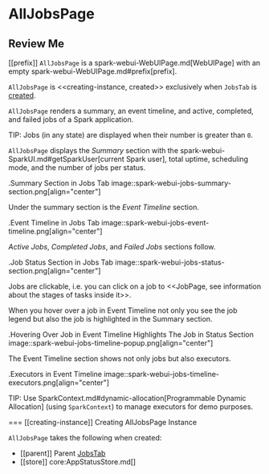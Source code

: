 # AllJobsPage

## Review Me

[[prefix]]
`AllJobsPage` is a spark-webui-WebUIPage.md[WebUIPage] with an empty spark-webui-WebUIPage.md#prefix[prefix].

`AllJobsPage` is <<creating-instance, created>> exclusively when `JobsTab` is [created](JobsTab.md#creating-instance).

`AllJobsPage` renders a summary, an event timeline, and active, completed, and failed jobs of a Spark application.

TIP: Jobs (in any state) are displayed when their number is greater than `0`.

`AllJobsPage` displays the *Summary* section with the spark-webui-SparkUI.md#getSparkUser[current Spark user], total uptime, scheduling mode, and the number of jobs per status.

.Summary Section in Jobs Tab
image::spark-webui-jobs-summary-section.png[align="center"]

Under the summary section is the *Event Timeline* section.

.Event Timeline in Jobs Tab
image::spark-webui-jobs-event-timeline.png[align="center"]

*Active Jobs*, *Completed Jobs*, and *Failed Jobs* sections follow.

.Job Status Section in Jobs Tab
image::spark-webui-jobs-status-section.png[align="center"]

Jobs are clickable, i.e. you can click on a job to <<JobPage, see information about the stages of tasks inside it>>.

When you hover over a job in Event Timeline not only you see the job legend but also the job is highlighted in the Summary section.

.Hovering Over Job in Event Timeline Highlights The Job in Status Section
image::spark-webui-jobs-timeline-popup.png[align="center"]

The Event Timeline section shows not only jobs but also executors.

.Executors in Event Timeline
image::spark-webui-jobs-timeline-executors.png[align="center"]

TIP: Use SparkContext.md#dynamic-allocation[Programmable Dynamic Allocation] (using `SparkContext`) to manage executors for demo purposes.

=== [[creating-instance]] Creating AllJobsPage Instance

`AllJobsPage` takes the following when created:

* [[parent]] Parent [JobsTab](JobsTab.md)
* [[store]] core:AppStatusStore.md[]
